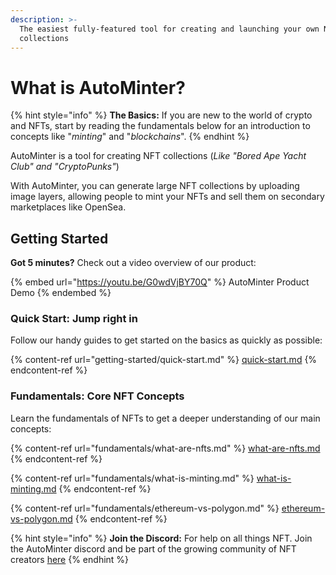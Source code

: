 ```yaml
---
description: >-
  The easiest fully-featured tool for creating and launching your own NFT
  collections
---
```


# What is AutoMinter?

{% hint style="info" %}
**The Basics:** If you are new to the world of crypto and NFTs, start by reading the fundamentals below for an introduction to concepts like "_minting_" and "_blockchains_".
{% endhint %}

AutoMinter is a tool for creating NFT collections (_Like "Bored Ape Yacht Club" and "CryptoPunks"_)

With AutoMinter, you can generate large NFT collections by uploading image layers, allowing people to mint your NFTs and sell them on secondary marketplaces like OpenSea.

## Getting Started

**Got 5 minutes?** Check out a video overview of our product:

{% embed url="https://youtu.be/G0wdVjBY70Q" %}
AutoMinter Product Demo
{% endembed %}

### Quick Start: Jump right in

Follow our handy guides to get started on the basics as quickly as possible:

{% content-ref url="getting-started/quick-start.md" %}
[quick-start.md](getting-started/quick-start.md)
{% endcontent-ref %}

### Fundamentals: Core NFT Concepts

Learn the fundamentals of NFTs to get a deeper understanding of our main concepts:

{% content-ref url="fundamentals/what-are-nfts.md" %}
[what-are-nfts.md](fundamentals/what-are-nfts.md)
{% endcontent-ref %}

{% content-ref url="fundamentals/what-is-minting.md" %}
[what-is-minting.md](fundamentals/what-is-minting.md)
{% endcontent-ref %}

{% content-ref url="fundamentals/ethereum-vs-polygon.md" %}
[ethereum-vs-polygon.md](fundamentals/ethereum-vs-polygon.md)
{% endcontent-ref %}

{% hint style="info" %}
**Join the Discord:** For help on all things NFT. Join the AutoMinter discord and be part of the growing community of NFT creators [here](https://discord.gg/qDTfyZFn9h)
{% endhint %}
